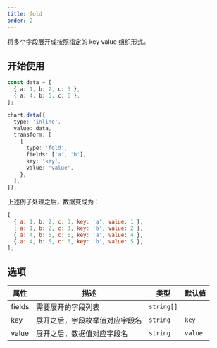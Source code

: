 ```yaml
---
title: fold
order: 2
---
```


将多个字段展开成按照指定的 key value 组织形式。

## 开始使用

```ts
const data = [
  { a: 1, b: 2, c: 3 },
  { a: 4, b: 5, c: 6 },
];

chart.data({
  type: 'inline',
  value: data,
  transform: [
    {
      type: 'fold',
      fields: ['a', 'b'],
      key: 'key',
      value: 'value',
    },
  ],
});
```

上述例子处理之后，数据变成为：

```js
[
  { a: 1, b: 2, c: 3, key: 'a', value: 1 },
  { a: 1, b: 2, c: 3, key: 'b', value: 2 },
  { a: 4, b: 5, c: 6, key: 'a', value: 4 },
  { a: 4, b: 5, c: 6, key: 'b', value: 5 },
];
```

## 选项

| 属性   | 描述                           | 类型       | 默认值  |
| ------ | ------------------------------ | ---------- | ------- |
| fields | 需要展开的字段列表             | `string[]` |         |
| key    | 展开之后，字段枚举值对应字段名 | `string`   | `key`   |
| value  | 展开之后，数据值对应字段名     | `string`   | `value` |
